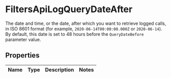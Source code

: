

# FiltersApiLogQueryDateAfter

The date and time, or the date, after which you want to retrieve logged calls, in ISO 8601 format (for example, `2020-06-14T00:00:00.000Z` or `2020-06-14`). By default, this date is set to 48 hours before the `QueryDateBefore` parameter value.

## Properties

| Name | Type | Description | Notes |
|------------ | ------------- | ------------- | -------------|



